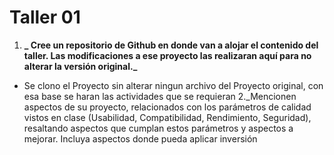 # Taller 01

1.  **_ Cree un repositorio de Github en donde van a alojar el contenido del taller. Las modificaciones a ese proyecto las realizaran aquí para no alterar la versión original._**
- Se clono el Proyecto sin alterar ningun archivo del Proyecto original, con esa base se haran las actividades que se requieran
2._Mencionen aspectos de su proyecto, relacionados con los parámetros de calidad vistos en clase (Usabilidad, Compatibilidad, Rendimiento, Seguridad), resaltando aspectos que cumplan estos parámetros y aspectos a mejorar. Incluya aspectos donde pueda aplicar inversión 


